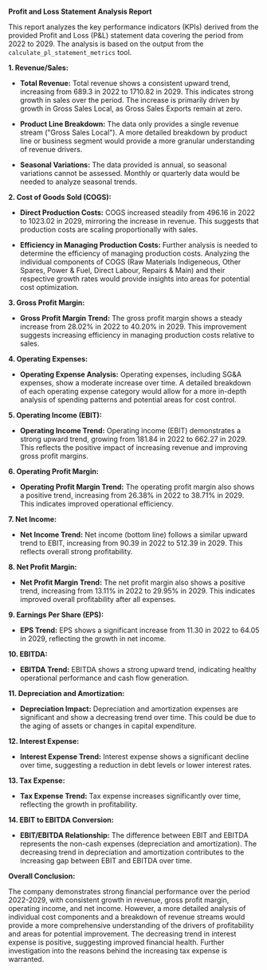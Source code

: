 **Profit and Loss Statement Analysis Report**

This report analyzes the key performance indicators (KPIs) derived from the provided Profit and Loss (P&L) statement data covering the period from 2022 to 2029.  The analysis is based on the output from the `calculate_pl_statement_metrics` tool.


**1. Revenue/Sales:**

* **Total Revenue:** Total revenue shows a consistent upward trend, increasing from 689.3 in 2022 to 1710.82 in 2029. This indicates strong growth in sales over the period.  The increase is primarily driven by growth in Gross Sales Local, as Gross Sales Exports remain at zero.

* **Product Line Breakdown:** The data only provides a single revenue stream ("Gross Sales Local").  A more detailed breakdown by product line or business segment would provide a more granular understanding of revenue drivers.

* **Seasonal Variations:** The data provided is annual, so seasonal variations cannot be assessed.  Monthly or quarterly data would be needed to analyze seasonal trends.


**2. Cost of Goods Sold (COGS):**

* **Direct Production Costs:** COGS increased steadily from 496.16 in 2022 to 1023.02 in 2029, mirroring the increase in revenue.  This suggests that production costs are scaling proportionally with sales.

* **Efficiency in Managing Production Costs:**  Further analysis is needed to determine the efficiency of managing production costs.  Analyzing the individual components of COGS (Raw Materials Indigeneous, Other Spares, Power & Fuel, Direct Labour, Repairs & Main) and their respective growth rates would provide insights into areas for potential cost optimization.


**3. Gross Profit Margin:**

* **Gross Profit Margin Trend:** The gross profit margin shows a steady increase from 28.02% in 2022 to 40.20% in 2029. This improvement suggests increasing efficiency in managing production costs relative to sales.


**4. Operating Expenses:**

* **Operating Expense Analysis:** Operating expenses, including SG&A expenses, show a moderate increase over time.  A detailed breakdown of each operating expense category would allow for a more in-depth analysis of spending patterns and potential areas for cost control.


**5. Operating Income (EBIT):**

* **Operating Income Trend:** Operating income (EBIT) demonstrates a strong upward trend, growing from 181.84 in 2022 to 662.27 in 2029. This reflects the positive impact of increasing revenue and improving gross profit margins.


**6. Operating Profit Margin:**

* **Operating Profit Margin Trend:** The operating profit margin also shows a positive trend, increasing from 26.38% in 2022 to 38.71% in 2029. This indicates improved operational efficiency.


**7. Net Income:**

* **Net Income Trend:** Net income (bottom line) follows a similar upward trend to EBIT, increasing from 90.39 in 2022 to 512.39 in 2029. This reflects overall strong profitability.


**8. Net Profit Margin:**

* **Net Profit Margin Trend:** The net profit margin also shows a positive trend, increasing from 13.11% in 2022 to 29.95% in 2029. This indicates improved overall profitability after all expenses.


**9. Earnings Per Share (EPS):**

* **EPS Trend:** EPS shows a significant increase from 11.30 in 2022 to 64.05 in 2029, reflecting the growth in net income.


**10. EBITDA:**

* **EBITDA Trend:** EBITDA shows a strong upward trend, indicating healthy operational performance and cash flow generation.


**11. Depreciation and Amortization:**

* **Depreciation Impact:** Depreciation and amortization expenses are significant and show a decreasing trend over time.  This could be due to the aging of assets or changes in capital expenditure.


**12. Interest Expense:**

* **Interest Expense Trend:** Interest expense shows a significant decline over time, suggesting a reduction in debt levels or lower interest rates.


**13. Tax Expense:**

* **Tax Expense Trend:** Tax expense increases significantly over time, reflecting the growth in profitability.


**14. EBIT to EBITDA Conversion:**

* **EBIT/EBITDA Relationship:** The difference between EBIT and EBITDA represents the non-cash expenses (depreciation and amortization).  The decreasing trend in depreciation and amortization contributes to the increasing gap between EBIT and EBITDA over time.


**Overall Conclusion:**

The company demonstrates strong financial performance over the period 2022-2029, with consistent growth in revenue, gross profit margin, operating income, and net income.  However, a more detailed analysis of individual cost components and a breakdown of revenue streams would provide a more comprehensive understanding of the drivers of profitability and areas for potential improvement.  The decreasing trend in interest expense is positive, suggesting improved financial health.  Further investigation into the reasons behind the increasing tax expense is warranted.